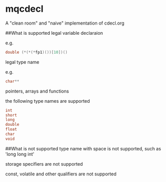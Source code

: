 # mqcdecl
A "clean room" and "naive" implementation of cdecl.org

##What is supported
legal variable declaraion

e.g.
```C
double (*(*(*fp1)())[10])()
```
legal type name

e.g.
```C
char**
```

pointers, arrays and functions

the following type names are supported
```C
int
short
long
double
float
char
void
```

##What is not supported
type name with space is not supported, such as 'long long int'

storage specifiers are not supported

const, volatile and other qualifiers are not supported
